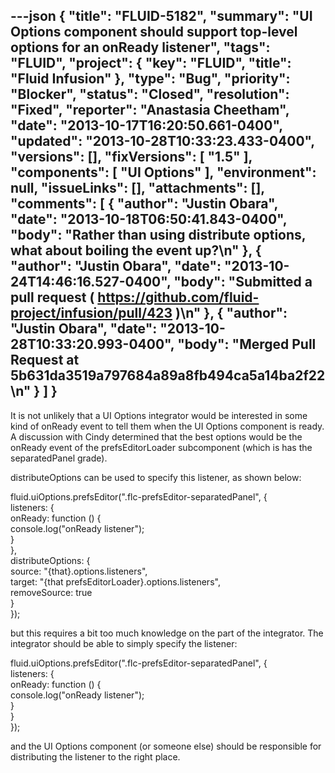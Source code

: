---json
{
  "title": "FLUID-5182",
  "summary": "UI Options component should support top-level options for an onReady listener",
  "tags": "FLUID",
  "project": {
    "key": "FLUID",
    "title": "Fluid Infusion"
  },
  "type": "Bug",
  "priority": "Blocker",
  "status": "Closed",
  "resolution": "Fixed",
  "reporter": "Anastasia Cheetham",
  "date": "2013-10-17T16:20:50.661-0400",
  "updated": "2013-10-28T10:33:23.433-0400",
  "versions": [],
  "fixVersions": [
    "1.5"
  ],
  "components": [
    "UI Options"
  ],
  "environment": null,
  "issueLinks": [],
  "attachments": [],
  "comments": [
    {
      "author": "Justin Obara",
      "date": "2013-10-18T06:50:41.843-0400",
      "body": "Rather than using distribute options, what about boiling the event up?\n"
    },
    {
      "author": "Justin Obara",
      "date": "2013-10-24T14:46:16.527-0400",
      "body": "Submitted a pull request ( <https://github.com/fluid-project/infusion/pull/423> )\n"
    },
    {
      "author": "Justin Obara",
      "date": "2013-10-28T10:33:20.993-0400",
      "body": "Merged Pull Request at 5b631da3519a797684a89a8fb494ca5a14ba2f22\n"
    }
  ]
}
---
It is not unlikely that a UI Options integrator would be interested in some kind of onReady event to tell them when the UI Options component is ready. A discussion with Cindy determined that the best options would be the onReady event of the prefsEditorLoader subcomponent (which is has the separatedPanel grade).

distributeOptions can be used to specify this listener, as shown below:

fluid.uiOptions.prefsEditor(".flc-prefsEditor-separatedPanel", {\
listeners: {\
onReady: function () {\
console.log("onReady listener");\
}\
},\
distributeOptions: {\
source: "{that}.options.listeners",\
target: "{that prefsEditorLoader}.options.listeners",\
removeSource: true\
}\
});

but this requires a bit too much knowledge on the part of the integrator. The integrator should be able to simply specify the listener:

fluid.uiOptions.prefsEditor(".flc-prefsEditor-separatedPanel", {\
listeners: {\
onReady: function () {\
console.log("onReady listener");\
}\
}\
});

and the UI Options component (or someone else) should be responsible for distributing the listener to the right place.

        
